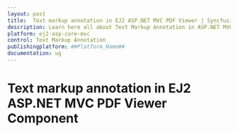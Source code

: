 ```yaml
---
layout: post
title:  Text markup annotation in EJ2 ASP.NET MVC PDF Viewer | Syncfusion
description: Learn here all about Text Markup Annotation in ASP.NET MVC PDF Viewer component of Syncfusion Essential JS 2 and more.
platform: ej2-asp-core-mvc
control: Text Markup Annotation
publishingplatform: ##Platform_Name##
documentation: ug
---
```


# Text markup annotation in EJ2 ASP.NET MVC PDF Viewer Component